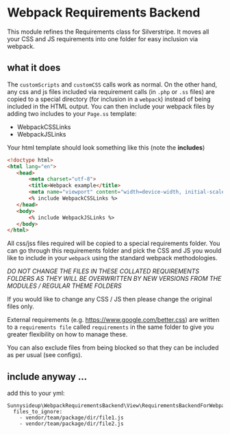 # Webpack Requirements Backend

This module refines the Requirements class for Silverstripe. It moves all your CSS and JS requirements into one folder for easy inclusion via webpack.

## what it does

The `customScripts` and `customCSS` calls work as normal. On the other hand, any css and js files included via requirement calls (in `.php` or `.ss` files) are copied to a special directory (for inclusion in a `webpack`) instead of being included in the HTML output. You can then include your webpack files by adding two includes to your `Page.ss` template:

 * WebpackCSSLinks
 * WebpackJSLinks

 Your html template should look something like this (note the **includes**)
 ```html
<!doctype html>
<html lang="en">
    <head>
        <meta charset="utf-8">
        <title>Webpack example</title>
        <meta name="viewport" content="width=device-width, initial-scale=1">
        <% include WebpackCSSLinks %>
    </head>
    <body>
        <% include WebpackJSLinks %>
    </body>
</html>
 ```

All css/jss files required will be copied to a special requirements folder. You can go through this requirements folder and pick the CSS and JS you would like to include in your `webpack` using the standard webpack methodologies.

_*DO NOT CHANGE THE FILES IN THESE COLLATED REQUIREMENTS FOLDERS AS THEY WILL BE OVERWRITTEN BY NEW VERSIONS FROM THE MODULES / REGULAR THEME FOLDERS*_

If you would like to change any CSS / JS then please change the original files only.

External requirements (e.g. https://www.google.com/better.css) are written to a `requirements file` called `requirements` in the same folder to give you greater flexibility on how to manage these.

You can also exclude files from being blocked so that they can be included as per usual (see configs).

## include anyway ...


add this to your yml:
```
Sunnysideup\WebpackRequirementsBackend\View\RequirementsBackendForWebpack:
  files_to_ignore:
    - vendor/team/package/dir/file1.js
    - vendor/team/package/dir/file2.js
```
